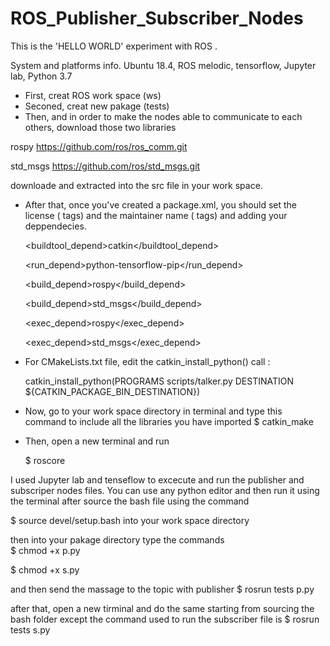 # ROS_Publisher_Subscriber_Nodes
This is the 'HELLO WORLD' experiment with ROS .

System and platforms info.
Ubuntu 18.4, ROS melodic, tensorflow, Jupyter lab, Python 3.7



- First, creat ROS work space (ws)
- Seconed, creat new pakage (tests)
- Then, and in order to make the nodes able to communicate to each others, download those two libraries

rospy 
 https://github.com/ros/ros_comm.git
 
std_msgs
 https://github.com/ros/std_msgs.git 
 
downloade and extracted into the src file in your work space.

- After that, once you've created a package.xml, you should set the license (<license> tags) 
 and the maintainer name (<maintainer> tags) and adding your deppendecies. 
 
  <buildtool_depend>catkin</buildtool_depend>
  
   
  <run_depend>python-tensorflow-pip</run_depend>
  
  
  <build_depend>rospy</build_depend>
  
  <build_depend>std_msgs</build_depend>
  
  
  <exec_depend>rospy</exec_depend>
  
  <exec_depend>std_msgs</exec_depend>
  
  
- For CMakeLists.txt file, edit the catkin_install_python() call : 

   catkin_install_python(PROGRAMS scripts/talker.py DESTINATION ${CATKIN_PACKAGE_BIN_DESTINATION})
   


 
- Now, go to your work space directory in terminal and type this command to include all the libraries you have imported
   $ catkin_make

- Then, open a new terminal and run

  $ roscore


I used Jupyter lab and tenseflow to excecute and run the publisher and subscriper nodes files.
You can use any python editor and then run it using the terminal after source the bash file using the command

$ source devel/setup.bash 
into your work space directory

then into your pakage directory type the commands  
$ chmod +x p.py

$ chmod +x s.py

and then send the massage to the topic with publisher
$ rosrun tests p.py

after that, open a new tirminal and do the same starting from sourcing the bash folder
except the command used to run the subscriber file is
$ rosrun tests s.py
